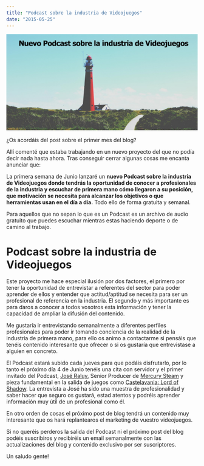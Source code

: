 ```yaml
---
title: "Podcast sobre la industria de Videojuegos"
date: "2015-05-25"
---
```


[![Podcast sobre la Industria de Videojuegos](images/anuncio-podcast-1024x516.jpg)](http://danielgguillen.com/wp-content/uploads/2015/05/anuncio-podcast.jpg)

¿Os acordáis del post sobre el primer mes del blog?

Allí comenté que estaba trabajando en un nuevo proyecto del que no podía decir nada hasta ahora. Tras conseguir cerrar algunas cosas me encanta anunciar que:

La primera semana de Junio lanzaré un **nuevo Podcast sobre la industria de Videojuegos donde tendrás la oportunidad de conocer a profesionales de la industria y escuchar de primera mano cómo llegaron a su posición, que motivación se necesita para alcanzar los objetivos o que herramientas usan en el día a día.** Todo ello de forma gratuita y semanal.

Para aquellos que no sepan lo que es un Podcast es un archivo de audio gratuito que puedes escuchar mientras estas haciendo deporte o de camino al trabajo.

# **Podcast sobre la industria de Videojuegos**

Este proyecto me hace especial ilusión por dos factores, el primero por tener la oportunidad de entrevistar a referentes del sector para poder aprender de ellos y entender que actitud/aptitud se necesita para ser un profesional de referencia en la industria. El segundo y más importante es para daros a conocer a todos vosotros esta información y tener la capacidad de ampliar la difusión del contenido.

Me gustaría ir entrevistando semanalmente a diferentes perfiles profesionales para poder ir tomando conciencia de la realidad de la industria de primera mano, para ello os animo a contactarme si pensáis que tenéis contenido interesante que ofrecer o si os gustaría que entrevistase a alguien en concreto.

El Podcast estará subido cada jueves para que podáis disfrutarlo, por lo tanto el próximo día 4 de Junio tenéis una cita con servidor y el primer invitado del Podcast, [José Raluy](https://twitter.com/jose_raluy), Senior Producer de [Mercury Steam](http://es.wikipedia.org/wiki/MercurySteam) y pieza fundamental en la salida de juegos como [Castelavania: Lord of Shadow](http://es.wikipedia.org/wiki/Castlevania:_Lords_of_Shadow). La entrevista a José ha sido una muestra de profesionalidad y saber hacer que seguro os gustará, estad atentos y podréis aprender información muy útil de un profesional como él.

En otro orden de cosas el próximo post de blog tendrá un contenido muy interesante que os hará replantearos el marketing de vuestro videojuegos.

Si no queréis perderos la salida del Podcast ni el próximo post del blog podéis suscribiros y recibiréis un email semanalmente con las actualizaciones del blog y contenido exclusivo por ser suscriptores.

Un saludo gente!
